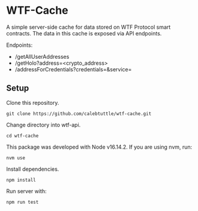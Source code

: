 # WTF-Cache
A simple server-side cache for data stored on WTF Protocol smart contracts. The data in this cache is exposed via API endpoints.

Endpoints:
- /getAllUserAddresses
- /getHolo?address=<crypto_address>
- /addressForCredentials?credentials=<credentials>&service=<service>

## Setup
Clone this repository.

    git clone https://github.com/calebtuttle/wtf-cache.git
    
Change directory into wtf-api.

    cd wtf-cache

This package was developed with Node v16.14.2. If you are using nvm, run:

    nvm use

Install dependencies.

    npm install

Run server with:

    npm run test
